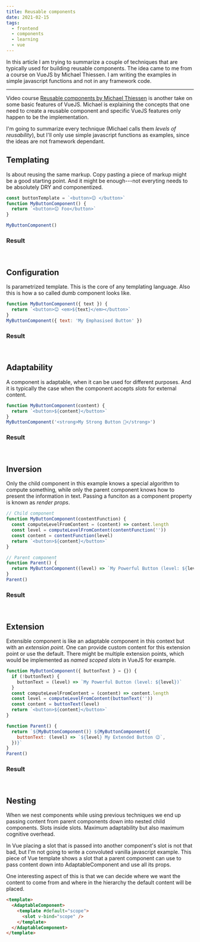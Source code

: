 ```yaml
---
title: Reusable components
date: 2021-02-15
tags:
  - frontend
  - components
  - learning
  - vue
---
```


In this article I am trying to summarize a couple of techniques that are
typically used for building reusable components. The idea came to me from a
course on VueJS by Michael Thiessen. I am writing the examples in simple
javascript functions and not in any framework code.

---

<style>
button {
    padding: 0.3rem 0.5rem;
    border-radius: 4px;
}
@media (prefers-color-scheme: dark) {
  button {
      color: var(--text-color);
      background: var(--body-back-color);
      border-color: var(--primary-color);
    }
}
</style>

Video course [Reusable components by Michael Thiessen][1] is another take on
some basic features of VueJS. Michael is explaining the concepts that one need
to create a reusable component and specific VueJS features only happen to be the
implementation.

I'm going to summarize every technique (Michael calls them _levels of
reusability_), but I'll only use simple javascript functions as examples, since
the ideas are not framework dependant.

## Templating

Is about reusing the same markup. Copy pasting a piece of markup might be a good
starting point. And it might be enough---not everyting needs to be absolutely
DRY and componentized.

```javascript {run}
const buttonTemplate = `<button>😊 </button>`
function MyButtonComponent() {
  return `<button>😊 Foo</button>`
}

MyButtonComponent()
```

### Result

<div id="b1"></div>
<script>
function MyButtonComponent() {
  return `<button>😊 Foo</button>`
}
document.getElementById('b1').innerHTML = MyButtonComponent()
</script>
<br />

## Configuration

Is parametrized template. This is the core of any templating language. Also this
is how a so called dumb component looks like.

```javascript {run}
function MyButtonComponent({ text }) {
  return `<button>😊 <em>${text}</em></button>`
}
MyButtonComponent({ text: 'My Emphasised Button' })
```

### Result

<div id="b2"></div>
<script>
function MyButtonComponent({ text }) {
  return `<button>😊 <em>${text}</em></button>`
}
document.getElementById('b2').innerHTML = MyButtonComponent({ text: 'My Emphasised Button' })
</script>
<br />

## Adaptability

A component is adaptable, when it can be used for different purposes. And it is
typically the case when the component accepts _slots_ for external content.

```javascript {run}
function MyButtonComponent(content) {
  return `<button>${content}</button>`
}
MyButtonComponent('<strong>My Strong Button 🙍</strong>')
```

### Result

<div id="b3"></div>
<script>
function MyButtonComponent(content) {
  return `<button>${content}</button>`
}
document.getElementById('b3').innerHTML = MyButtonComponent('<strong>My Strong Button 🙍</strong>')
</script>
<br />

## Inversion

Only the child component in this example knows a special algorithm to compute
something, while only the parent component knows how to present the information
in text. Passing a funciton as a component property is known as _render props_.

```javascript {run}
// Child component
function MyButtonComponent(contentFunction) {
  const computeLevelFromContent = (content) => content.length
  const level = computeLevelFromContent(contentFunction(''))
  const content = contentFunction(level)
  return `<button>${content}</button>`
}

// Parent component
function Parent() {
  return MyButtonComponent((level) => `My Powerful Button (level: ${level})`)
}
Parent()
```

### Result

<div id="b4"></div>
<script>
function MyButtonComponent(contentFunction) {
  const computeLevelFromContent = (content) => content.length
  const level = computeLevelFromContent(contentFunction(''))
  const content = contentFunction(level)
  return `<button>${content}</button>`
}
document.getElementById('b4').innerHTML
  = MyButtonComponent((level) => `My Powerful Button (level: ${level})`)
</script>
<br />

## Extension

Extensible component is like an adaptable component in this context but with an
_extension point_. One can provide custom content for this extension point or
use the default. There might be multiple extension points, which would be
implemented as _named scoped slots_ in VueJS for example.

```javascript {run}
function MyButtonComponent({ buttonText } = {}) {
  if (!buttonText) {
    buttonText = (level) => `My Powerful Button (level: ${level})`
  }
  const computeLevelFromContent = (content) => content.length
  const level = computeLevelFromContent(buttonText(''))
  const content = buttonText(level)
  return `<button>${content}</button>`
}

function Parent() {
  return `${MyButtonComponent()} ${MyButtonComponent({
    buttonText: (level) => `${level} My Extended Button 😉`,
  })}`
}
Parent()
```

### Result

<div id="b5"></div>
<script>
function MyButtonComponent({ buttonText } = {}) {
  if (!buttonText) {
    buttonText = (level) => `My Powerful Button (level: ${level})`
  }
  const computeLevelFromContent = (content) => content.length
  const level = computeLevelFromContent(buttonText(''))
  const content = buttonText(level)
  return `<button>${content}</button>`
}
document.getElementById('b5').innerHTML
  = `${MyButtonComponent()} ${MyButtonComponent({
    buttonText: (level) => `Level ${level}: My Extended Button 😉`,
  })}`
</script>
<br />

## Nesting

When we nest components while using previous techniques we end up passing
content from parent components down into nested child components. Slots inside
slots. Maximum adaptability but also maximum cognitive overhead.

In Vue placing a slot that is passed into another component's slot is not that
bad, but I'm not going to write a convoluted vanilla javascript example. This
piece of Vue template shows a slot that a parent component can use to pass
content down into AdaptableComponent and use all its props.

One interesting aspect of this is that we can decide where we want the content
to come from and where in the hierarchy the default content will be placed.

```html
<template>
  <AdaptableComponent>
    <template #default="scope">
      <slot v-bind="scope" />
    </template>
  </AdaptableComponent>
</template>
```

[1]: https://michaelnthiessen.com/reusable-components
